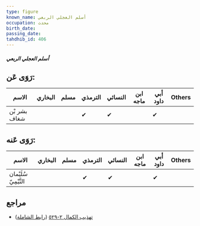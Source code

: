 ```yaml
---
type: figure
known_name: أسلم العجلي الربعي
occupation: محدث
birth_date:
passing_date:
tahdhib_id: 406
---
```

##### أسلم العجلي الربعي

## رَوَى عَن:
| الاسم        | البخاري | مسلم | الترمذي | النسائي | ابن ماجه | أبي داود | Others |
| ------------ | ------- | ---- | ------- | ------- | -------- | -------- | ------ |
| بشر بْن شغاف |         |      | ✔       | ✔       |          | ✔        |        |
## رَوَى عَنه:
| الاسم                 | البخاري | مسلم | الترمذي | النسائي | ابن ماجه | أبي داود | Others |
| --------------------- | ------- | ---- | ------- | ------- | -------- | -------- | ------ |
| سُلَيْمان التَّيْمِيّ |         |      | ✔       | ✔       |          | ✔        |        |
## مراجع
- [تهذيب الكمال ٢-٥٢٩](obsidian://open?vault=Tahdhib-al-Kamal&file=Figures/٤٠٦-أسلم%20العجلي%20الربعي) ([رابط الشاملة](https://shamela.ws/book/3722/1010))